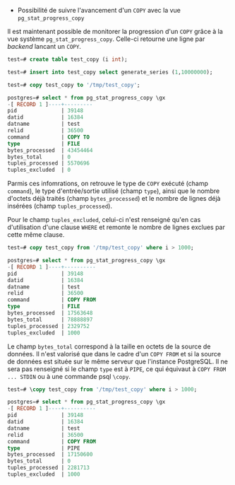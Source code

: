 <!--
Les commits sur ce sujet sont :

* https://commitfest.postgresql.org/31/2923/
* https://commitfest.postgresql.org/32/2977
* https://git.postgresql.org/gitweb/?p=postgresql.git;a=commit;h=8a4f618e7ae3cb11b0b37d0f06f05c8ff905833f

Discussion

* https://gitlab.dalibo.info/formation/workshops/-/issues/133

-->

<div class="slide-content">

* Possibilité de suivre l'avancement d'un `COPY` avec la vue `pg_stat_progress_copy`

</div>

<div class="notes">

Il est maintenant possible de monitorer la progression d'un `COPY` grâce à la vue système `pg_stat_progress_copy`. Celle-ci retourne une ligne par _backend_ lancant un `COPY`.

```sql
test=# create table test_copy (i int);

test=# insert into test_copy select generate_series (1,10000000);

test=# copy test_copy to '/tmp/test_copy';

postgres=# select * from pg_stat_progress_copy \gx
-[ RECORD 1 ]----+---------
pid              | 39148
datid            | 16384
datname          | test
relid            | 36500
command          | COPY TO
type             | FILE
bytes_processed  | 43454464
bytes_total      | 0
tuples_processed | 5570696
tuples_excluded  | 0
```

Parmis ces infomrations, on retrouve le type de `COPY` exécuté (champ `command`), le type d'entrée/sortie utilisé (champ `type`), ainsi que le nombre d'octets déjà traités (champ `bytes_processed`) et le nombre de lignes déjà insérées (champ `tuples_processed`).

Pour le champ `tuples_excluded`, celui-ci n'est renseigné qu'en cas d'utilisation d'une clause `WHERE` et remonte le nombre de lignes exclues par cette même clause.

```sql
test=# copy test_copy from '/tmp/test_copy' where i > 1000;

postgres=# select * from pg_stat_progress_copy \gx
-[ RECORD 1 ]----+----------
pid              | 39148
datid            | 16384
datname          | test
relid            | 36500
command          | COPY FROM
type             | FILE
bytes_processed  | 17563648
bytes_total      | 78888897
tuples_processed | 2329752
tuples_excluded  | 1000
```

Le champ `bytes_total` correspond à la taille en octets de la source de données. Il n'est valorisé que dans le cadre d'un `COPY FROM` et si la source de données est située sur le même serveur que l'instance PostgreSQL. Il ne sera pas renseigné si le champ `type` est à `PIPE`, ce qui équivaut à `COPY FROM ... STDIN` ou à une commande psql `\copy`.

```sql
test=# \copy test_copy from '/tmp/test_copy' where i > 1000;

postgres=# select * from pg_stat_progress_copy \gx
-[ RECORD 1 ]----+----------
pid              | 39148
datid            | 16384
datname          | test
relid            | 36500
command          | COPY FROM
type             | PIPE
bytes_processed  | 17150600
bytes_total      | 0
tuples_processed | 2281713
tuples_excluded  | 1000
```

</div>